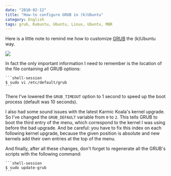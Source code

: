 ```yaml
---
date: "2010-02-12"
title: "How-to configure GRUB in (k)Ubuntu"
category: English
tags: grub, Kubuntu, Ubuntu, Linux, Ubuntu, MBR
---
```


Here is a little note to remind me how to customize [GRUB](https://www.gnu.org/software/grub/) the (k)Ubuntu way.

![]({attach}grub-kubuntu-custom-menu.jpg)

In fact the only important information I need to remember is the location of the file containing all GRUB options:

    ```shell-session
    $ sudo vi /etc/default/grub
    ```

There I've lowered the `GRUB_TIMEOUT` option to 1 second to speed up the boot process (default was 10 seconds).

I also had some sound issues with the latest Karmic Koala's kernel upgrade. So I've changed the `GRUB_DEFAULT` variable from `0` to `2`. This tells GRUB to boot the third entry of the menu, which correspond to the kernel I was using before the bad upgrade. And be careful: you have to fix this index on each following kernel upgrade, because the given position is absolute and new kernels add their own entries at the top of the menu.

And finally, after all these changes, don't forget to regenerate all the GRUB's scripts with the following command:

    ```shell-session
    $ sudo update-grub
    ```

